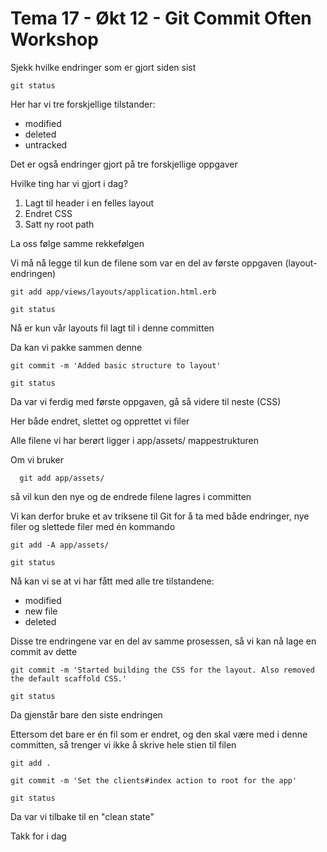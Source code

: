 Tema 17 - Økt 12 - Git Commit Often Workshop
============================================

Sjekk hvilke endringer som er gjort siden sist

    git status

Her har vi tre forskjellige tilstander:

- modified
- deleted
- untracked

Det er også endringer gjort på tre forskjellige oppgaver

Hvilke ting har vi gjort i dag?

1. Lagt til header i en felles layout
2. Endret CSS
3. Satt ny root path

La oss følge samme rekkefølgen

Vi må nå legge til kun de filene som var en del av første oppgaven (layout-endringen)

    git add app/views/layouts/application.html.erb

    git status

Nå er kun vår layouts fil lagt til i denne committen

Da kan vi pakke sammen denne

    git commit -m 'Added basic structure to layout'

    git status

Da var vi ferdig med første oppgaven, gå så videre til neste (CSS)

Her både endret, slettet og opprettet vi filer

Alle filene vi har berørt ligger i app/assets/ mappestrukturen

Om vi bruker

      git add app/assets/

så vil kun den nye og de endrede filene lagres i committen

Vi kan derfor bruke et av triksene til Git for å ta med både endringer, nye filer og slettede filer med én kommando

    git add -A app/assets/

    git status

Nå kan vi se at vi har fått med alle tre tilstandene:

- modified
- new file
- deleted

Disse tre endringene var en del av samme prosessen, så vi kan nå lage en commit av dette

    git commit -m 'Started building the CSS for the layout. Also removed the default scaffold CSS.'

    git status

Da gjenstår bare den siste endringen

Ettersom det bare er én fil som er endret, og den skal være med i denne committen, så trenger vi ikke å skrive hele stien til filen

    git add .

    git commit -m 'Set the clients#index action to root for the app'

    git status

Da var vi tilbake til en "clean state"

Takk for i dag
